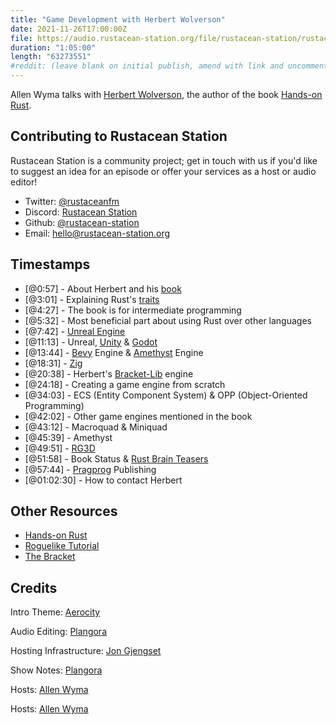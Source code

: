 ```yaml
---
title: "Game Development with Herbert Wolverson"
date: 2021-11-26T17:00:00Z
file: https://audio.rustacean-station.org/file/rustacean-station/rustacean-station-e048-herbert-wolverson.mp3
duration: "1:05:00"
length: "63273551"
#reddit: (leave blank on initial publish, amend with link and uncomment this line after Reddit thread has been posted)
---
```

Allen Wyma talks with [Herbert Wolverson](https://twitter.com/herberticus), the author of the book [Hands-on Rust](https://pragprog.com/titles/hwrust/hands-on-rust/).


## Contributing to Rustacean Station

Rustacean Station is a community project; get in touch with us if you'd like to suggest an idea for an episode or offer your services as a host or audio editor!

- Twitter: [@rustaceanfm](https://twitter.com/rustaceanfm)
- Discord: [Rustacean Station](https://discord.gg/cHc3Gyc)
- Github: [@rustacean-station](https://github.com/rustacean-station/)
- Email: [hello@rustacean-station.org](mailto:hello@rustacean-station.org)

## Timestamps 
- [@0:57] - About Herbert and his [book](https://pragprog.com/titles/hwrust/hands-on-rust/)
- [@3:01] - Explaining Rust's [traits](https://doc.rust-lang.org/book/ch10-02-traits.html)
- [@4:27] - The book is for intermediate programming
- [@5:32] - Most beneficial part about using Rust over other languages
- [@7:42] - [Unreal Engine](https://www.unrealengine.com/)
- [@11:13] - Unreal, [Unity](https://unity.com/) & [Godot](https://godotengine.org/)
- [@13:44] - [Bevy](https://bevyengine.org/) Engine & [Amethyst](https://amethyst.rs/) Engine
- [@18:31] - [Zig](https://ziglang.org/)
- [@20:38] - Herbert's [Bracket-Lib](https://bracketproductions.com/) engine
- [@24:18] - Creating a game engine from scratch
- [@34:03] - ECS (Entity Component System) & OPP (Object-Oriented Programming)
- [@42:02] - Other game engines mentioned in the book
- [@43:12] - Macroquad & Miniquad
- [@45:39] - Amethyst
- [@49:51] - [RG3D](https://rg3d.rs/)
- [@51:58] - Book Status & [Rust Brain Teasers](https://pragprog.com/titles/hwrustbrain/rust-brain-teasers/)
- [@57:44] - [Pragprog](https://pragprog.com/) Publishing
- [@01:02:30] - How to contact Herbert

## Other Resources
- [Hands-on Rust](https://hands-on-rust.com/)
- [Roguelike Tutorial](https://github.com/amethyst/rustrogueliketutorial)
- [The Bracket](https://github.com/thebracket/)

## Credits
Intro Theme: [Aerocity](https://twitter.com/AerocityMusic)

Audio Editing: [Plangora](https://twitter.com/plangora)

Hosting Infrastructure: [Jon Gjengset](https://twitter.com/jonhoo/)

Show Notes: [Plangora](https://twitter.com/plangora)

Hosts: [Allen Wyma](https://twitter.com/allenwyma)

Hosts: [Allen Wyma](https://twitter.com/allenwyma)